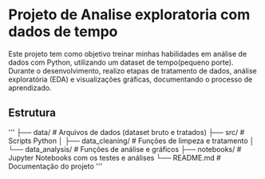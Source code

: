 # Projeto de Analise exploratoria com dados de tempo

Este projeto tem como objetivo treinar minhas habilidades em análise de dados com Python, utilizando um dataset de tempo(pequeno porte).
Durante o desenvolvimento, realizo etapas de tratamento de dados, análise exploratória (EDA) e visualizações gráficas, documentando o processo de aprendizado.

## Estrutura
'''
├── data/               # Arquivos de dados (dataset bruto e tratados)
├── src/                # Scripts Python
│   ├── data_cleaning/  # Funções de limpeza e tratamento
│   └── data_analysis/  # Funções de análise e gráficos
├── notebooks/          # Jupyter Notebooks com os testes e análises
└── README.md           # Documentação do projeto
'''